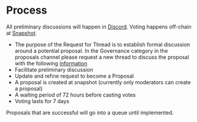 # Process

All preliminary discussions will happen in [Discord](https://discord.gg/C7FFvpry4p).  Voting happens off-chain at [Snapshot](https://vote.athame.finance).

* The purpose of the Request for Thread is to establish formal discussion around a potential proposal.  In the Governance category in the proposals channel please request a new thread to discuss the proposal with the following [information](rft-template.md)
* Facilitate preliminary discussion
* Update and refine request to become a Proposal
* A proposal is created at snapshot (currently only moderators can create a proposal)
* A waiting period of 72 hours before casting votes
* Voting lasts for 7 days

Proposals that are successful will go into a queue until implemented.
